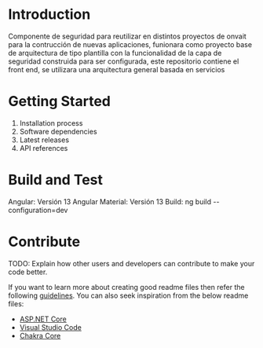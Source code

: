 # Introduction 
Componente de seguridad para reutilizar en distintos proyectos de onvait para la contrucción de nuevas aplicaciones, funionara como proyecto base de arquitectura de tipo plantilla con la funcionalidad de la capa de seguridad construida para ser configurada, este repositorio contiene el front end, se utilizara una arquitectura general basada en servicios

# Getting Started
1.	Installation process
2.	Software dependencies
3.	Latest releases
4.	API references

# Build and Test
Angular: Versión 13
Angular Material: Versión 13
Build: ng build --configuration=dev 

# Contribute
TODO: Explain how other users and developers can contribute to make your code better. 

If you want to learn more about creating good readme files then refer the following [guidelines](https://docs.microsoft.com/en-us/azure/devops/repos/git/create-a-readme?view=azure-devops). You can also seek inspiration from the below readme files:
- [ASP.NET Core](https://github.com/aspnet/Home)
- [Visual Studio Code](https://github.com/Microsoft/vscode)
- [Chakra Core](https://github.com/Microsoft/ChakraCore)